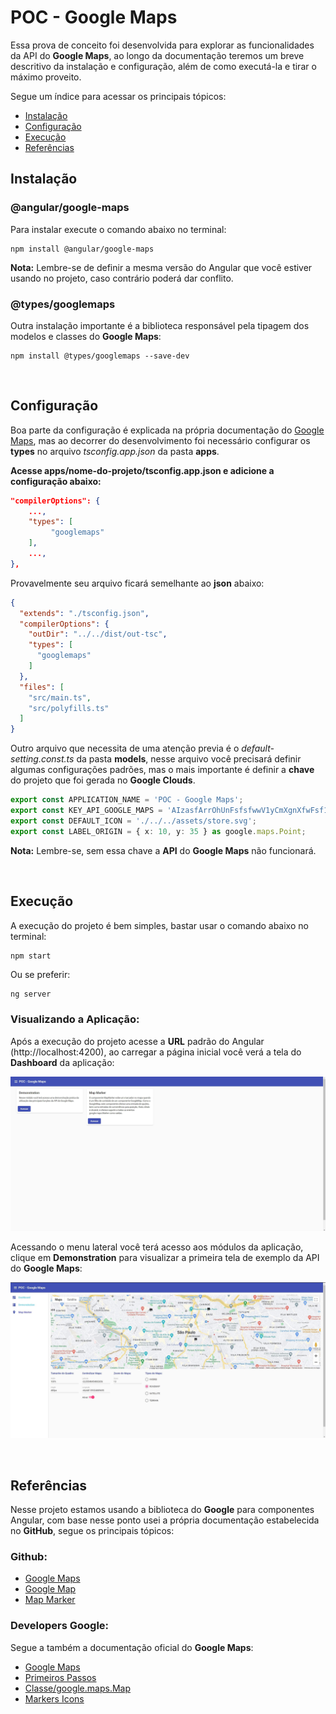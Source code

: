 # POC - Google Maps

Essa prova de conceito foi desenvolvida para explorar as funcionalidades da API do **Google Maps**, ao longo da documentação teremos um breve descritivo da instalação e configuração, além de como executá-la e tirar o máximo proveito.

Segue um índice para acessar os principais tópicos:
* [Instalação](#instalacao) 
* [Configuração](#configuracao) 
* [Execução](#execucao) 
* [Referências](#referencias) 

## <a id="instalacao"></a> Instalação
### @angular/google-maps
Para instalar execute o comando abaixo no terminal:
~~~npm
npm install @angular/google-maps
~~~

**Nota:** Lembre-se de definir a mesma versão do Angular que você estiver usando no projeto, caso contrário poderá dar conflito.

### @types/googlemaps
Outra instalação importante é a biblioteca responsável pela tipagem dos modelos e classes do **Google Maps**:

~~~~npm
npm install @types/googlemaps --save-dev
~~~~

&nbsp;
## <a id="configuracao"></a> Configuração
Boa parte da configuração é explicada na própria documentação do [Google Maps](https://github.com/angular/components/tree/main/src/google-maps), mas ao decorrer do desenvolvimento foi necessário configurar os **types** no arquivo *tsconfig.app.json* da pasta **apps**.

**Acesse apps/nome-do-projeto/tsconfig.app.json e adicione a configuração abaixo:**
~~~~json
"compilerOptions": {
    ...,
    "types": [
         "googlemaps"
    ],
    ...,
},
~~~~

Provavelmente seu arquivo ficará semelhante ao **json** abaixo:
~~~~json
{
  "extends": "./tsconfig.json",
  "compilerOptions": {
    "outDir": "../../dist/out-tsc",
    "types": [
      "googlemaps"
    ]
  },
  "files": [
    "src/main.ts",
    "src/polyfills.ts"
  ]
}
~~~~

Outro arquivo que necessita de uma atenção previa é o *default-setting.const.ts* da pasta **models**, nesse arquivo você precisará definir algumas configurações padrões, mas o mais importante é definir a **chave** do projeto que foi gerada no **Google Clouds**.

~~~~ts
export const APPLICATION_NAME = 'POC - Google Maps';
export const KEY_API_GOOGLE_MAPS = 'AIzasfArrOhUnFsfsfwwV1yCmXgnXfwFsf1WvcwM-ME';
export const DEFAULT_ICON = './../../assets/store.svg';
export const LABEL_ORIGIN = { x: 10, y: 35 } as google.maps.Point;
~~~~

**Nota:** Lembre-se, sem essa chave a **API** do **Google Maps** não funcionará.

&nbsp;
## <a id="execucao"></a> Execução
A execução do projeto é bem simples, bastar usar o comando abaixo no terminal:

~~~npm
npm start
~~~
Ou se preferir:
~~~a
ng server
~~~

### Visualizando a Aplicação:

Após a execução do projeto acesse a **URL** padrão do Angular (http://localhost:4200), ao carregar a página inicial você verá a tela do **Dashboard** da aplicação:

![Dashboard da Aplicação](images/dashboard.jpg)

Acessando o menu lateral você terá acesso aos módulos da aplicação, clique em **Demonstration** para visualizar a primeira tela de exemplo da API do **Google Maps**:

![Demonstração](images/demonstration.jpg)

&nbsp;
## <a id="referencias"></a> Referências
Nesse projeto estamos usando a biblioteca do **Google** para componentes Angular, com base nesse ponto usei a própria documentação estabelecida no **GitHub**, segue os principais tópicos:

### Github:
* [Google Maps](https://github.com/angular/components/tree/main/src/google-maps)
* [Google Map](https://github.com/angular/components/tree/main/src/google-maps/google-map)
* [Map Marker](https://github.com/angular/components/tree/main/src/google-maps/map-marker)

### Developers Google:
Segue a também a documentação oficial do **Google Maps**:

* [Google Maps](https://developers.google.com/maps/documentation)
* [Primeiros Passos](https://developers.google.com/maps/get-started)
* [Classe/google.maps.Map](https://developers.google.com/maps/documentation/javascript/reference/map#MapOptions)
* [Markers Icons](https://developers.google.com/maps/documentation/javascript/examples/icon-simple)
